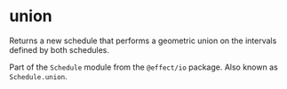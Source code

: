 # union

Returns a new schedule that performs a geometric union on the intervals
defined by both schedules.

Part of the `Schedule` module from the `@effect/io` package. Also known as `Schedule.union`.
